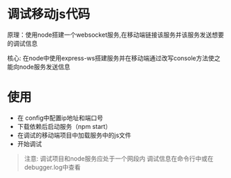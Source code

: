 # 调试移动js代码

原理：使用node搭建一个websocket服务,在移动端链接该服务并该服务发送想要的调试信息

核心: 在node中使用express-ws搭建服务并在移动端通过改写console方法使之能向node服务发送信息

# 使用
* 在 config中配置ip地址和端口号
* 下载依赖后启动服务（npm start）
* 在调试的移动端项目中加载服务中的js文件
* 开始调试


> 注意: 调试项目和node服务应处于一个网段内
> 调试信息在命令行中或在debugger.log中查看


